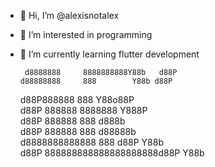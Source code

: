 - 👋 Hi, I’m @alexisnotalex
- 👀 I’m interested in programming
- 🌱 I’m currently learning flutter development

       d8888888     8888888888Y88b   d88P 
      d88888888     888        Y88b d88P  
     d88P888888     888         Y88o88P   
    d88P 888888     8888888      Y888P    
   d88P  888888     888          d888b    
  d88P   888888     888         d88888b   
 d8888888888888     888        d88P Y88b  
d88P     888888888888888888888d88P   Y88b
